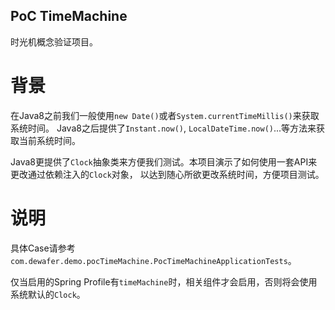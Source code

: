 PoC TimeMachine
----------------

时光机概念验证项目。

背景
===

在Java8之前我们一般使用`new Date()`或者`System.currentTimeMillis()`来获取系统时间。
Java8之后提供了`Instant.now()`, `LocalDateTime.now()`...等方法来获取当前系统时间。

Java8更提供了`Clock`抽象类来方便我们测试。本项目演示了如何使用一套API来更改通过依赖注入的`Clock`对象，
以达到随心所欲更改系统时间，方便项目测试。


说明
===

具体Case请参考`com.dewafer.demo.pocTimeMachine.PocTimeMachineApplicationTests`。

仅当启用的Spring Profile有`timeMachine`时，相关组件才会启用，否则将会使用系统默认的`Clock`。

